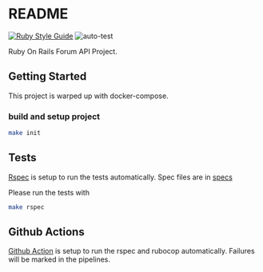 # README

[![Ruby Style Guide](https://img.shields.io/badge/code_style-rubocop-brightgreen.svg)](https://github.com/rubocop/rubocop)
![auto-test](https://github.com/UoooBarry/rails-forum/actions/workflows/auto-test.yml/badge.svg)

Ruby On Rails Forum API Project.

## Getting Started

This project is warped up with docker-compose.

### build and setup project

```bash
make init
```

## Tests

[Rspec](https://github.com/rspec/rspec-rails) is setup to run the tests automatically.
Spec files are in [specs](./spec/)

Please run the tests with

```bash
make rspec
```

## Github Actions

[Github Action](https://github.com/UoooBarry/rails-forum/actions) is setup to run the rspec and rubocop automatically. Failures will be marked in the pipelines.
